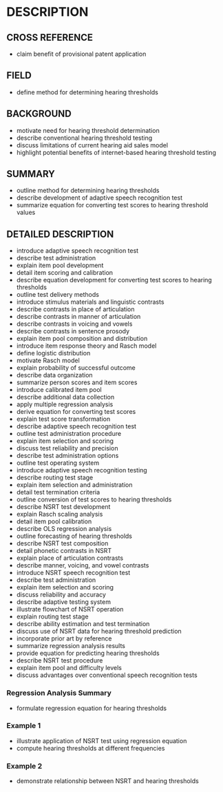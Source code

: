 # DESCRIPTION

## CROSS REFERENCE

- claim benefit of provisional patent application

## FIELD

- define method for determining hearing thresholds

## BACKGROUND

- motivate need for hearing threshold determination
- describe conventional hearing threshold testing
- discuss limitations of current hearing aid sales model
- highlight potential benefits of internet-based hearing threshold testing

## SUMMARY

- outline method for determining hearing thresholds
- describe development of adaptive speech recognition test
- summarize equation for converting test scores to hearing threshold values

## DETAILED DESCRIPTION

- introduce adaptive speech recognition test
- describe test administration
- explain item pool development
- detail item scoring and calibration
- describe equation development for converting test scores to hearing thresholds
- outline test delivery methods
- introduce stimulus materials and linguistic contrasts
- describe contrasts in place of articulation
- describe contrasts in manner of articulation
- describe contrasts in voicing and vowels
- describe contrasts in sentence prosody
- explain item pool composition and distribution
- introduce item response theory and Rasch model
- define logistic distribution
- motivate Rasch model
- explain probability of successful outcome
- describe data organization
- summarize person scores and item scores
- introduce calibrated item pool
- describe additional data collection
- apply multiple regression analysis
- derive equation for converting test scores
- explain test score transformation
- describe adaptive speech recognition test
- outline test administration procedure
- explain item selection and scoring
- discuss test reliability and precision
- describe test administration options
- outline test operating system
- introduce adaptive speech recognition testing
- describe routing test stage
- explain item selection and administration
- detail test termination criteria
- outline conversion of test scores to hearing thresholds
- describe NSRT test development
- explain Rasch scaling analysis
- detail item pool calibration
- describe OLS regression analysis
- outline forecasting of hearing thresholds
- describe NSRT test composition
- detail phonetic contrasts in NSRT
- explain place of articulation contrasts
- describe manner, voicing, and vowel contrasts
- introduce NSRT speech recognition test
- describe test administration
- explain item selection and scoring
- discuss reliability and accuracy
- describe adaptive testing system
- illustrate flowchart of NSRT operation
- explain routing test stage
- describe ability estimation and test termination
- discuss use of NSRT data for hearing threshold prediction
- incorporate prior art by reference
- summarize regression analysis results
- provide equation for predicting hearing thresholds
- describe NSRT test procedure
- explain item pool and difficulty levels
- discuss advantages over conventional speech recognition tests

### Regression Analysis Summary

- formulate regression equation for hearing thresholds

### Example 1

- illustrate application of NSRT test using regression equation
- compute hearing thresholds at different frequencies

### Example 2

- demonstrate relationship between NSRT and hearing thresholds

